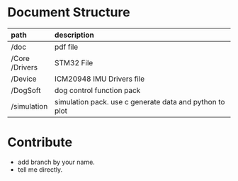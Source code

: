 # Document Structure
|path|description|
|:-|:-|
|/doc|pdf file|
|/Core<br>/Drivers|STM32 File|
|/Device|ICM20948 IMU Drivers file|
|/DogSoft|dog control function pack|
|/simulation|simulation pack. use c generate data and python to plot|

# Contribute
* add branch by your name.
* tell me directly.